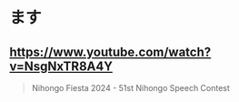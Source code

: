 # ます

## https://www.youtube.com/watch?v=NsgNxTR8A4Y

> Nihongo Fiesta 2024 - 51st Nihongo Speech Contest 
